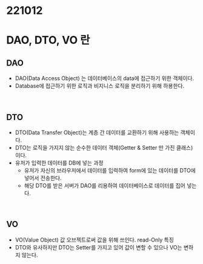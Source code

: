 221012
======

# DAO, DTO, VO 란

## DAO

* DAO(Data Access Object) 는 데이터베이스의 data에 접근하기 위한 객체이다. 
* Database에 접근하기 위한 로직과 비지니스 로직을 분리하기 위해 하용한다.  

<br>

## DTO

* DTO(Data Transfer Object)는 계층 간 데이터를 교환하기 위해 사용하는 객체이다.
* DTO는 로직을 가지지 않는 순수한 데이터 객체(Getter & Setter 만 가진 클래스)이다.
* 유저가 입력한 데이터를 DB에 넣는 과정
  * 유저가 자신의 브라우저에서 데이터를 입력하여 form에 있는 데이터를 DTO에 넣어서 전송한다.
  * 해당 DTO를 받은 서버가 DAO를 리용하여 데이터베이스로 데이터를 집어 넣는다.

<br>

## VO

* VO(Value Object) 값 오브젝트로써 값을 위해 쓰인다. read-Only 특징
* DTO와 유사하지만 DTO는 Setter를 가지고 있어 값이 변할 수 있으나 VO는 변하지 않는다.